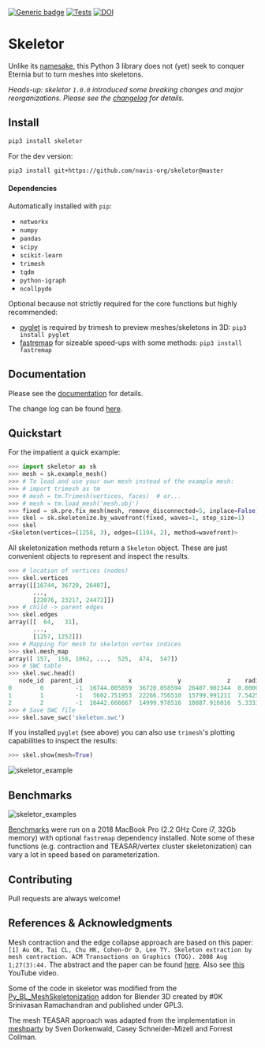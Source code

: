 [![Generic badge](https://img.shields.io/badge/Github-pages-green)](https://navis-org.github.io/skeletor/) [![Tests](https://github.com/navis-org/skeletor/actions/workflows/test-package.yml/badge.svg)](https://github.com/navis-org/skeletor/actions/workflows/test-package.yml) [![DOI](https://zenodo.org/badge/153085435.svg)](https://zenodo.org/badge/latestdoi/153085435)

# Skeletor
Unlike its [namesake](https://en.wikipedia.org/wiki/Skeletor), this Python 3
library does not (yet) seek to conquer Eternia but to turn meshes into skeletons.

_Heads-up: skeletor `1.0.0` introduced some breaking changes and major reorganizations._
_Please see the [changelog](https://github.com/navis-org/skeletor/blob/master/NEWS.md)_
_for details._

## Install
```bash
pip3 install skeletor
```

For the dev version:
```bash
pip3 install git+https://github.com/navis-org/skeletor@master
```

#### Dependencies
Automatically installed with `pip`:
- `networkx`
- `numpy`
- `pandas`
- `scipy`
- `scikit-learn`
- `trimesh`
- `tqdm`
- `python-igraph`
- `ncollpyde`

Optional because not strictly required for the core functions but highly recommended:
- [pyglet](https://pypi.org/project/pyglet/) is required by trimesh to preview meshes/skeletons in 3D: `pip3 install pyglet`
- [fastremap](https://github.com/seung-lab/fastremap) for sizeable speed-ups with some methods: `pip3 install fastremap`

## Documentation
Please see the [documentation](https://navis-org.github.io/skeletor/) for details.

The change log can be found [here](https://github.com/navis-org/skeletor/blob/master/NEWS.md).

## Quickstart
For the impatient a quick example:

```Python
>>> import skeletor as sk
>>> mesh = sk.example_mesh()
>>> # To load and use your own mesh instead of the example mesh:
>>> # import trimesh as tm
>>> # mesh = tm.Trimesh(vertices, faces)  # or...
>>> # mesh = tm.load_mesh('mesh.obj')
>>> fixed = sk.pre.fix_mesh(mesh, remove_disconnected=5, inplace=False)
>>> skel = sk.skeletonize.by_wavefront(fixed, waves=1, step_size=1)
>>> skel
<Skeleton(vertices=(1258, 3), edges=(1194, 2), method=wavefront)>
```

All skeletonization methods return a `Skeleton` object. These are just
convenient objects to represent and inspect the results.

```Python
>>> # location of vertices (nodes)
>>> skel.vertices
array([[16744, 36720, 26407],
       ...,
       [22076, 23217, 24472]])
>>> # child -> parent edges
>>> skel.edges
array([[  64,   31],
       ...,
       [1257, 1252]])
>>> # Mapping for mesh to skeleton vertex indices
>>> skel.mesh_map
array([ 157,  158, 1062, ...,  525,  474,  547])
>>> # SWC table
>>> skel.swc.head()
   node_id  parent_id             x             y             z    radius
0        0         -1  16744.005859  36720.058594  26407.902344  0.000000
1        1         -1   5602.751953  22266.756510  15799.991211  7.542587
2        2         -1  16442.666667  14999.978516  10887.916016  5.333333
>>> # Save SWC file
>>> skel.save_swc('skeleton.swc')
```

If you installed `pyglet` (see above) you can also use `trimesh`'s plotting
capabilities to inspect the results:

```Python
>>> skel.show(mesh=True)
```

![skeletor_example](https://github.com/navis-org/skeletor/raw/master/_static/example1.png)

## Benchmarks
![skeletor_examples](https://github.com/navis-org/skeletor/raw/master/benchmarks/benchmark_2.png)

[Benchmarks](https://github.com/navis-org/skeletor/blob/master/benchmarks/skeletor_benchmark.ipynb)
were run on a 2018 MacBook Pro (2.2 GHz Core i7, 32Gb memory) with optional
`fastremap` dependency installed. Note some of these functions (e.g.
contraction and TEASAR/vertex cluster skeletonization) can vary a lot in
speed based on parameterization.

## Contributing
Pull requests are always welcome!

## References & Acknowledgments
Mesh contraction and the edge collapse approach are based on this paper:
`[1] Au OK, Tai CL, Chu HK, Cohen-Or D, Lee TY. Skeleton extraction by mesh contraction. ACM Transactions on Graphics (TOG). 2008 Aug 1;27(3):44.`
The abstract and the paper can be found [here](http://visgraph.cse.ust.hk/projects/skeleton/).
Also see [this](https://www.youtube.com/watch?v=-H7n59YQCRM&feature=youtu.be) YouTube video.

Some of the code in skeletor was modified from the
[Py_BL_MeshSkeletonization](https://github.com/aalavandhaann/Py_BL_MeshSkeletonization)
addon for Blender 3D created by #0K Srinivasan Ramachandran and published under GPL3.

The mesh TEASAR approach was adapted from the implementation in
[meshparty](https://github.com/sdorkenw/MeshParty) by Sven Dorkenwald, Casey
Schneider-Mizell and Forrest Collman.
